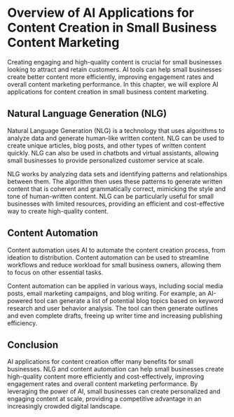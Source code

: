 Overview of AI Applications for Content Creation in Small Business Content Marketing
=====================================================================================================================================

Creating engaging and high-quality content is crucial for small businesses looking to attract and retain customers. AI tools can help small businesses create better content more efficiently, improving engagement rates and overall content marketing performance. In this chapter, we will explore AI applications for content creation in small business content marketing.

Natural Language Generation (NLG)
---------------------------------

Natural Language Generation (NLG) is a technology that uses algorithms to analyze data and generate human-like written content. NLG can be used to create unique articles, blog posts, and other types of written content quickly. NLG can also be used in chatbots and virtual assistants, allowing small businesses to provide personalized customer service at scale.

NLG works by analyzing data sets and identifying patterns and relationships between them. The algorithm then uses these patterns to generate written content that is coherent and grammatically correct, mimicking the style and tone of human-written content. NLG can be particularly useful for small businesses with limited resources, providing an efficient and cost-effective way to create high-quality content.

Content Automation
------------------

Content automation uses AI to automate the content creation process, from ideation to distribution. Content automation can be used to streamline workflows and reduce workload for small business owners, allowing them to focus on other essential tasks.

Content automation can be applied in various ways, including social media posts, email marketing campaigns, and blog writing. For example, an AI-powered tool can generate a list of potential blog topics based on keyword research and user behavior analysis. The tool can then generate outlines and even complete drafts, freeing up writer time and increasing publishing efficiency.

Conclusion
----------

AI applications for content creation offer many benefits for small businesses. NLG and content automation can help small businesses create high-quality content more efficiently and cost-effectively, improving engagement rates and overall content marketing performance. By leveraging the power of AI, small businesses can create personalized and engaging content at scale, providing a competitive advantage in an increasingly crowded digital landscape.
